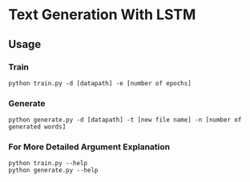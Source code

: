 # Text Generation With LSTM
## Usage
### Train

```console
python train.py -d [datapath] -e [number of epochs]
```

### Generate

```console
python generate.py -d [datapath] -t [new file name] -n [number of generated words]
```

### For More Detailed Argument Explanation 

```console
python train.py --help
python generate.py --help
```

